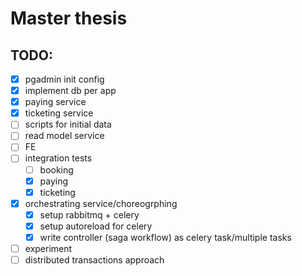 # Master thesis

## TODO:
- [x] pgadmin init config
- [x] implement db per app
- [x] paying service
- [x] ticketing service
- [ ] scripts for initial data
- [ ] read model service
- [ ] FE
- [ ] integration tests
    - [ ] booking
    - [x] paying
    - [x] ticketing
- [x] orchestrating service/choreogrphing
    - [x] setup rabbitmq + celery
    - [x] setup autoreload for celery
    - [x] write controller (saga workflow) as celery task/multiple tasks
- [ ] experiment
- [ ] distributed transactions approach
